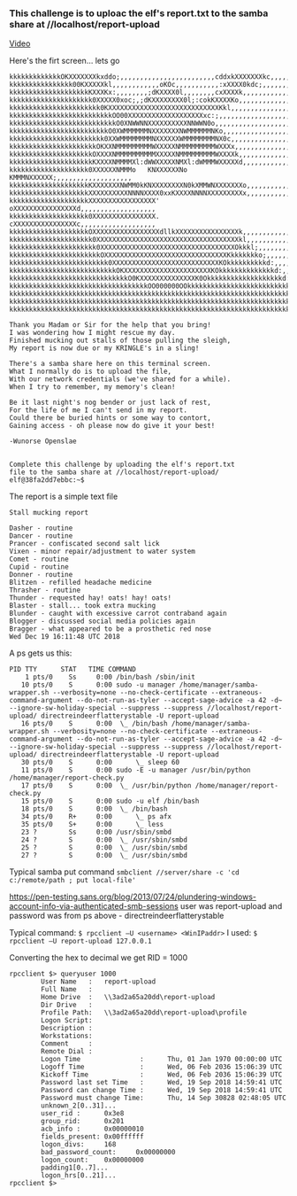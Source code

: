 ### This challenge is to uploac the elf's report.txt to the samba share at //localhost/report-upload

[Video](https://www.youtube.com/watch?v=W6_JaApK0xM)

Here's the firt screen... lets go
```
kkkkkkkkkkkkkOKXXXXXXXkxddo;,,,,,,,,,,,,,,,,,,,,,,,,cddxkXXXXXXXkc,,,,,,,,,,,,,
kkkkkkkkkkkkkkkk00KXXXXXkl,,,,,,,,,,,,oKOc,,,,,,,,,,,:xXXXX0kdc;,,,,,,,,,,,,,,,
kkkkkkkkkkkkkkkkkkkkKXXXKx:,,,,,,,,;dKXXXX0l,,,,,,,,cxXXXXk,,,,,,,,,,,,,,,,,,,,
kkkkkkkkkkkkkkkkkkkkk0XXXXX0xoc;,;dKXXXXXXXX0l;:cokKXXXXKo,,,,,,,,,,,,,,,,,,,,,
kkkkkkkkkkkkkkkkkkkkkkk0KXXXXXXXXXXXXXXXXXXXXXXXXXXXXKkl,,,,,,,,,,,,,,,,,,,,,,,
kkkkkkkkkkkkkkkkkkkkkkkkkkOO00XXXXXXXXXXXXXXXXXXXxc:;,,,,,,,,,,,,,,,,,,,,,,,,,,
kkkkkkkkkkkkkkkkkkkkkkkkkkkO0XNWWNNXXXXXXXXXXNNWWN0o,,,,,,,,,,,,,,,,,,,,,,,,,,,
kkkkkkkkkkkkkkkkkkkkkkkkkO0XWMMMMMMNXXXXXXXNWMMMMMMNKo,,,,,,,,,,,,,,,,,,,,,,,,,
kkkkkkkkkkkkkkkkkkkkkkkk0XXWMMMMMMMMNXXXXXXWMMMMMMMMNX0c,,,,,,,,,,,,,,,,,,,,,,,
kkkkkkkkkkkkkkkkkkkkkkOKXXNMMMMMMMMMWXXXXXNMMMMMMMMMWXXXx,,,,,,,,,,,,,,,,,,,,,,
kkkkkkkkkkkkkkkkkkkkkOXXXXNMMMMMMMMMMXXXXXNMMMMMMMMMWXXXXk,,,,,,,,,,,,,,,,,,,,,
kkkkkkkkkkkkkkkkkkkkkKXXXXNMMMMXl:dWWXXXXXNMXl:dWMMMWXXXXXd,,,,,,,,,,,,,,,,,,,,
kkkkkkkkkkkkkkkkkkkk0XXXXXXNMMMo   KNXXXXXXNo   KMMMNXXXXXX;,,,,,,,,,,,,,,,,,,,
kkkkkkkkkkkkkkkkkkkkKXXXXXXXNWMM0kKNXXXXXXXXN0kXMMWNXXXXXXXo,,,,,,,,,,,,,,,,,,,
kkkkkkkkkkkkkkkkkkkkXXXXXXXXXXNNNNXXXX0xxKXXXXNNNNXXXXXXXXXx,,,,,,,,,,,,,,,,,,,
kkkkkkkkkkkkkkkkkkkkXXXXXXXXXXXXXXXXX'    oXXXXXXXXXXXXXXXXd,,,,,,,,,,,,,,,,,,,
kkkkkkkkkkkkkkkkkkkk0XXXXXXXXXXXXXXXX.    cXXXXXXXXXXXXXXXXc,,,,,,,,,,,,,,,,,,,
kkkkkkkkkkkkkkkkkkkkOXXXXXXXXXXXXXXXXXdllkXXXXXXXXXXXXXXXXk,,,,,,,,,,,,,,,,,,,,
kkkkkkkkkkkkkkkkkkkkk0XXXXXXXXXXXXXXXXXXXXXXXXXXXXXXXXXXXXkl,,,,,,,,,,,,,,,,,,,
kkkkkkkkkkkkkkkkkkkkkk0XXXXXXXXXXXXXXXXXXXXXXXXXXXXXXXXXXOkkkl;,,,,,,,,,,,,,,,,
kkkkkkkkkkkkkkkkkkkkkkkOXXXXXXXXXXXXXXXXXXXXXXXXXXXXXXXKkkkkkkko;,,,,,,,,,,,,,,
kkkkkkkkkkkkkkkkkkkkkkkkk0XXXXXXXXXXXXXXXXXXXXXXXXXXXKOkkkkkkkkkkd:,,,,,,,,,,,,
kkkkkkkkkkkkkkkkkkkkkkkkkkkOKXXXXXXXXXXXXXXXXXXXXXXKOkkkkkkkkkkkkkkd:,,,,,,,,,,
kkkkkkkkkkkkkkkkkkkkkkkkkkkkkkO0KXXXXXXXXXXXXXXK0Okkkkkkkkkkkkkkkkkkkd:,,,,,,,,
kkkkkkkkkkkkkkkkkkkkkkkkkkkkkkkkkkkOO000000OOkkkkkkkkkkkkkkkkkkkkkkkkkkxc,,,,,,
kkkkkkkkkkkkkkkkkkkkkkkkkkkkkkkkkkkkkkkkkkkkkkkkkkkkkkkkkkkkkkkkkkkkkkkkkxl,,,,
kkkkkkkkkkkkkkkkkkkkkkkkkkkkkkkkkkkkkkkkkkkkkkkkkkkkkkkkkkkkkkkkkkkkkkkkkkkxl,,
kkkkkkkkkkkkkkkkkkkkkkkkkkkkkkkkkkkkkkkkkkkkkkkkkkkkkkkkkkkkkkkkkkkkkkkkkkkkkx;

Thank you Madam or Sir for the help that you bring!
I was wondering how I might rescue my day.
Finished mucking out stalls of those pulling the sleigh,
My report is now due or my KRINGLE's in a sling!

There's a samba share here on this terminal screen.
What I normally do is to upload the file,
With our network credentials (we've shared for a while).
When I try to remember, my memory's clean!

Be it last night's nog bender or just lack of rest,
For the life of me I can't send in my report.
Could there be buried hints or some way to contort,
Gaining access - oh please now do give it your best!

-Wunorse Openslae


Complete this challenge by uploading the elf's report.txt
file to the samba share at //localhost/report-upload/
elf@38fa2dd7ebbc:~$
```
The report is a simple text file
```
Stall mucking report

Dasher - routine
Dancer - routine
Prancer - confiscated second salt lick
Vixen - minor repair/adjustment to water system
Comet - routine
Cupid - routine
Donner - routine
Blitzen - refilled headache medicine
Thrasher - routine
Thunder - requested hay! oats! hay! oats!
Blaster - stall... took extra mucking
Blunder - caught with excessive carrot contraband again
Blogger - discussed social media policies again
Bragger - what appeared to be a prosthetic red nose
Wed Dec 19 16:11:48 UTC 2018
```

A ps gets us this:
```
PID TTY      STAT   TIME COMMAND
    1 pts/0    Ss     0:00 /bin/bash /sbin/init
   10 pts/0    S      0:00 sudo -u manager /home/manager/samba-wrapper.sh --verbosity=none --no-check-certificate --extraneous-command-argument --do-not-run-as-tyler --accept-sage-advice -a 42 -d~ --ignore-sw-holiday-special --suppress --suppress //localhost/report-upload/ directreindeerflatterystable -U report-upload
   16 pts/0    S      0:00  \_ /bin/bash /home/manager/samba-wrapper.sh --verbosity=none --no-check-certificate --extraneous-command-argument --do-not-run-as-tyler --accept-sage-advice -a 42 -d~ --ignore-sw-holiday-special --suppress --suppress //localhost/report-upload/ directreindeerflatterystable -U report-upload
   30 pts/0    S      0:00      \_ sleep 60
   11 pts/0    S      0:00 sudo -E -u manager /usr/bin/python /home/manager/report-check.py
   17 pts/0    S      0:00  \_ /usr/bin/python /home/manager/report-check.py
   15 pts/0    S      0:00 sudo -u elf /bin/bash
   18 pts/0    S      0:00  \_ /bin/bash
   34 pts/0    R+     0:00      \_ ps afx
   35 pts/0    S+     0:00      \_ less
   23 ?        Ss     0:00 /usr/sbin/smbd
   24 ?        S      0:00  \_ /usr/sbin/smbd
   25 ?        S      0:00  \_ /usr/sbin/smbd
   27 ?        S      0:00  \_ /usr/sbin/smbd
   ```


Typical samba put command 
``` smbclient //server/share -c 'cd c:/remote/path ; put local-file' ```

https://pen-testing.sans.org/blog/2013/07/24/plundering-windows-account-info-via-authenticated-smb-sessions
user was report-upload and password was from ps above - directreindeerflatterystable

Typical command: 
``` $ rpcclient —U <username> <WinIPaddr> ```
I used:
``` $ rpcclient —U report-upload 127.0.0.1 ```

Converting the hex to decimal we get RID = 1000

``` 
rpcclient $> queryuser 1000
        User Name   :   report-upload
        Full Name   :
        Home Drive  :   \\3ad2a65a20dd\report-upload
        Dir Drive   :
        Profile Path:   \\3ad2a65a20dd\report-upload\profile
        Logon Script:
        Description :
        Workstations:
        Comment     :
        Remote Dial :
        Logon Time               :      Thu, 01 Jan 1970 00:00:00 UTC
        Logoff Time              :      Wed, 06 Feb 2036 15:06:39 UTC
        Kickoff Time             :      Wed, 06 Feb 2036 15:06:39 UTC
        Password last set Time   :      Wed, 19 Sep 2018 14:59:41 UTC
        Password can change Time :      Wed, 19 Sep 2018 14:59:41 UTC
        Password must change Time:      Thu, 14 Sep 30828 02:48:05 UTC
        unknown_2[0..31]...
        user_rid :      0x3e8
        group_rid:      0x201
        acb_info :      0x00000010
        fields_present: 0x00ffffff
        logon_divs:     168
        bad_password_count:     0x00000000
        logon_count:    0x00000000
        padding1[0..7]...
        logon_hrs[0..21]...
rpcclient $> 
```
